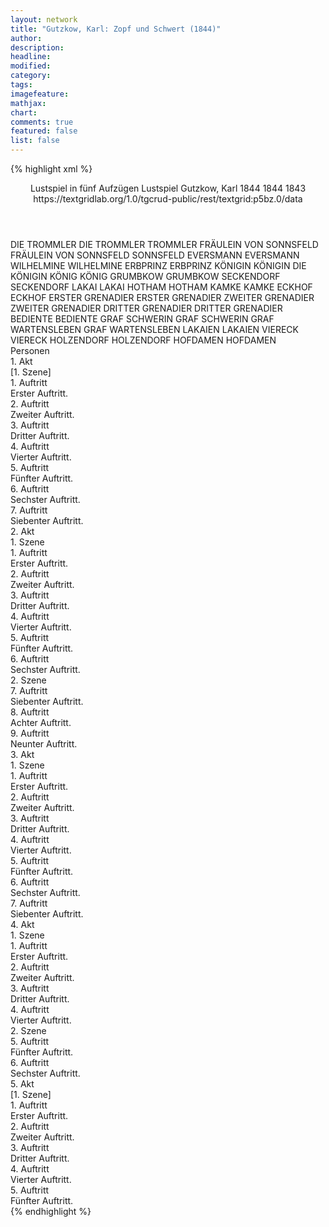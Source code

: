 ```yaml
---
layout: network
title: "Gutzkow, Karl: Zopf und Schwert (1844)"
author:
description:
headline:
modified:
category:
tags:
imagefeature:
mathjax:
chart:
comments: true
featured: false
list: false
---
```

{% highlight xml %}
<?xml-model href="https://raw.githubusercontent.com/DLiNa/project/master/rules/lina.rnc"?><?xml-model href="https://raw.githubusercontent.com/DLiNa/project/master/rules/lina.sch"?>
<play xmlns="http://lina.digital">
  <header>
    <title>Zopf und Schwert</title>
    <subtitle>Lustspiel in fünf Aufzügen</subtitle>
    <genretitle>Lustspiel</genretitle>
    <author>Gutzkow, Karl</author>
    <date type="print" when="1844">1844</date>
    <date type="premiere" when="1844">1844</date>
    <date type="written" when="1843">1843</date>
    <source>https://textgridlab.org/1.0/tgcrud-public/rest/textgrid:p5bz.0/data</source>
  </header>
  <personae>
    <character>
      <name>DIE TROMMLER</name>
      <alias xml:id="die_trommler">
        <name>DIE TROMMLER</name>
      </alias>
      <alias xml:id="trommler">
        <name>TROMMLER</name>
      </alias>
    </character>
    <character>
      <name>FRÄULEIN VON SONNSFELD</name>
      <alias xml:id="fräulein_von_sonnsfeld">
        <name>FRÄULEIN VON SONNSFELD</name>
      </alias>
      <alias xml:id="sonnsfeld">
        <name>SONNSFELD</name>
      </alias>
    </character>
    <character>
      <name>EVERSMANN</name>
      <alias xml:id="eversmann">
        <name>EVERSMANN</name>
      </alias>
    </character>
    <character>
      <name>WILHELMINE</name>
      <alias xml:id="wilhelmine">
        <name>WILHELMINE</name>
      </alias>
    </character>
    <character>
      <name>ERBPRINZ</name>
      <alias xml:id="erbprinz">
        <name>ERBPRINZ</name>
      </alias>
    </character>
    <character>
      <name>KÖNIGIN</name>
      <alias xml:id="königin">
        <name>KÖNIGIN</name>
      </alias>
      <alias xml:id="die_königin">
        <name>DIE KÖNIGIN</name>
      </alias>
    </character>
    <character>
      <name>KÖNIG</name>
      <alias xml:id="könig">
        <name>KÖNIG</name>
      </alias>
    </character>
    <character>
      <name>GRUMBKOW</name>
      <alias xml:id="grumbkow">
        <name>GRUMBKOW</name>
      </alias>
    </character>
    <character>
      <name>SECKENDORF</name>
      <alias xml:id="seckendorf">
        <name>SECKENDORF</name>
      </alias>
    </character>
    <character>
      <name>LAKAI</name>
      <alias xml:id="lakai">
        <name>LAKAI</name>
      </alias>
    </character>
    <character>
      <name>HOTHAM</name>
      <alias xml:id="hotham">
        <name>HOTHAM</name>
      </alias>
    </character>
    <character>
      <name>KAMKE</name>
      <alias xml:id="kamke">
        <name>KAMKE</name>
      </alias>
    </character>
    <character>
      <name>ECKHOF</name>
      <alias xml:id="eckhof">
        <name>ECKHOF</name>
      </alias>
    </character>
    <character>
      <name>ERSTER GRENADIER</name>
      <alias xml:id="erster_grenadier">
        <name>ERSTER GRENADIER</name>
      </alias>
    </character>
    <character>
      <name>ZWEITER GRENADIER</name>
      <alias xml:id="zweiter_grenadier">
        <name>ZWEITER GRENADIER</name>
      </alias>
    </character>
    <character>
      <name>DRITTER GRENADIER</name>
      <alias xml:id="dritter_grenadier">
        <name>DRITTER GRENADIER</name>
      </alias>
    </character>
    <character>
      <name>BEDIENTE</name>
      <alias xml:id="bediente">
        <name>BEDIENTE</name>
      </alias>
    </character>
    <character>
      <name>GRAF SCHWERIN</name>
      <alias xml:id="graf_schwerin">
        <name>GRAF SCHWERIN</name>
      </alias>
    </character>
    <character>
      <name>GRAF WARTENSLEBEN</name>
      <alias xml:id="graf_wartensleben">
        <name>GRAF WARTENSLEBEN</name>
      </alias>
    </character>
    <character>
      <name>LAKAIEN</name>
      <alias xml:id="lakaien">
        <name>LAKAIEN</name>
      </alias>
    </character>
    <character>
      <name>VIERECK</name>
      <alias xml:id="viereck">
        <name>VIERECK</name>
      </alias>
    </character>
    <character>
      <name>HOLZENDORF</name>
      <alias xml:id="holzendorf">
        <name>HOLZENDORF</name>
      </alias>
    </character>
    <character>
      <name>HOFDAMEN</name>
      <alias xml:id="hofdamen">
        <name>HOFDAMEN</name>
      </alias>
    </character>
  </personae>
  <text>
    <div>
      <head>Personen</head>
    </div>
    <div>
      <head>1. Akt</head>
      <div>
        <head>[1. Szene]</head>
        <div>
          <head>1. Auftritt</head>
          <div>
            <head>Erster Auftritt.</head>
            <sp who="#die_trommler">
              <amount n="1" unit="speech_acts"/>
            </sp>
            <sp who="#fräulein_von_sonnsfeld">
              <amount n="1" unit="speech_acts"/>
              <amount n="4" unit="words"/>
              <amount n="1" unit="lines"/>
              <amount n="17" unit="chars"/>
            </sp>
            <sp who="#trommler">
              <amount n="2" unit="speech_acts"/>
            </sp>
            <sp who="#sonnsfeld">
              <amount n="7" unit="speech_acts"/>
              <amount n="390" unit="words"/>
              <amount n="3" unit="lines"/>
              <amount n="2310" unit="chars"/>
            </sp>
            <sp who="#eversmann">
              <amount n="6" unit="speech_acts"/>
              <amount n="241" unit="words"/>
              <amount n="2" unit="lines"/>
              <amount n="1394" unit="chars"/>
            </sp>
          </div>
        </div>
        <div>
          <head>2. Auftritt</head>
          <div>
            <head>Zweiter Auftritt.</head>
            <sp who="#wilhelmine">
              <amount n="6" unit="speech_acts"/>
              <amount n="283" unit="words"/>
              <amount n="4" unit="lines"/>
              <amount n="1709" unit="chars"/>
            </sp>
            <sp who="#sonnsfeld">
              <amount n="6" unit="speech_acts"/>
              <amount n="291" unit="words"/>
              <amount n="3" unit="lines"/>
              <amount n="1751" unit="chars"/>
            </sp>
          </div>
        </div>
        <div>
          <head>3. Auftritt</head>
          <div>
            <head>Dritter Auftritt.</head>
            <sp who="#wilhelmine">
              <amount n="19" unit="speech_acts"/>
              <amount n="593" unit="words"/>
              <amount n="10" unit="lines"/>
              <amount n="3339" unit="chars"/>
            </sp>
            <sp who="#erbprinz">
              <amount n="18" unit="speech_acts"/>
              <amount n="440" unit="words"/>
              <amount n="10" unit="lines"/>
              <amount n="2772" unit="chars"/>
            </sp>
          </div>
        </div>
        <div>
          <head>4. Auftritt</head>
          <div>
            <head>Vierter Auftritt.</head>
            <sp who="#erbprinz">
              <amount n="3" unit="speech_acts"/>
              <amount n="202" unit="words"/>
              <amount n="2" unit="lines"/>
              <amount n="1097" unit="chars"/>
            </sp>
            <sp who="#fräulein_von_sonnsfeld">
              <amount n="1" unit="speech_acts"/>
              <amount n="8" unit="words"/>
              <amount n="1" unit="lines"/>
              <amount n="38" unit="chars"/>
            </sp>
            <sp who="#sonnsfeld">
              <amount n="1" unit="speech_acts"/>
              <amount n="23" unit="words"/>
              <amount n="126" unit="chars"/>
            </sp>
          </div>
        </div>
        <div>
          <head>5. Auftritt</head>
          <div>
            <head>Fünfter Auftritt.</head>
            <sp who="#königin">
              <amount n="20" unit="speech_acts"/>
              <amount n="822" unit="words"/>
              <amount n="6" unit="lines"/>
              <amount n="4927" unit="chars"/>
            </sp>
            <sp who="#sonnsfeld">
              <amount n="5" unit="speech_acts"/>
              <amount n="30" unit="words"/>
              <amount n="4" unit="lines"/>
              <amount n="160" unit="chars"/>
            </sp>
            <sp who="#erbprinz">
              <amount n="14" unit="speech_acts"/>
              <amount n="198" unit="words"/>
              <amount n="11" unit="lines"/>
              <amount n="1165" unit="chars"/>
            </sp>
          </div>
        </div>
        <div>
          <head>6. Auftritt</head>
          <div>
            <head>Sechster Auftritt.</head>
            <sp who="#erbprinz">
              <amount n="7" unit="speech_acts"/>
              <amount n="227" unit="words"/>
              <amount n="5" unit="lines"/>
              <amount n="1313" unit="chars"/>
            </sp>
            <sp who="#eversmann">
              <amount n="6" unit="speech_acts"/>
              <amount n="28" unit="words"/>
              <amount n="3" unit="lines"/>
              <amount n="153" unit="chars"/>
            </sp>
          </div>
        </div>
        <div>
          <head>7. Auftritt</head>
          <div>
            <head>Siebenter Auftritt.</head>
            <sp who="#erbprinz">
              <amount n="17" unit="speech_acts"/>
              <amount n="144" unit="words"/>
              <amount n="16" unit="lines"/>
              <amount n="764" unit="chars"/>
            </sp>
            <sp who="#könig">
              <amount n="18" unit="speech_acts"/>
              <amount n="266" unit="words"/>
              <amount n="14" unit="lines"/>
              <amount n="1546" unit="chars"/>
            </sp>
            <sp who="#eversmann">
              <amount n="16" unit="speech_acts"/>
              <amount n="149" unit="words"/>
              <amount n="13" unit="lines"/>
              <amount n="831" unit="chars"/>
            </sp>
            <sp who="#königin">
              <amount n="2" unit="speech_acts"/>
              <amount n="10" unit="words"/>
              <amount n="2" unit="lines"/>
              <amount n="49" unit="chars"/>
            </sp>
            <sp who="#wilhelmine">
              <amount n="3" unit="speech_acts"/>
              <amount n="3" unit="words"/>
              <amount n="2" unit="lines"/>
              <amount n="24" unit="chars"/>
            </sp>
          </div>
        </div>
      </div>
    </div>
    <div>
      <head>2. Akt</head>
      <div>
        <head>1. Szene</head>
        <div>
          <head>1. Auftritt</head>
          <div>
            <head>Erster Auftritt.</head>
            <sp who="#grumbkow">
              <amount n="4" unit="speech_acts"/>
              <amount n="24" unit="words"/>
              <amount n="4" unit="lines"/>
              <amount n="152" unit="chars"/>
            </sp>
            <sp who="#seckendorf">
              <amount n="4" unit="speech_acts"/>
              <amount n="67" unit="words"/>
              <amount n="1" unit="lines"/>
              <amount n="397" unit="chars"/>
            </sp>
            <sp who="#eversmann">
              <amount n="5" unit="speech_acts"/>
              <amount n="99" unit="words"/>
              <amount n="3" unit="lines"/>
              <amount n="561" unit="chars"/>
            </sp>
          </div>
        </div>
        <div>
          <head>2. Auftritt</head>
          <div>
            <head>Zweiter Auftritt.</head>
            <sp who="#könig">
              <amount n="9" unit="speech_acts"/>
              <amount n="126" unit="words"/>
              <amount n="6" unit="lines"/>
              <amount n="741" unit="chars"/>
            </sp>
            <sp who="#eversmann">
              <amount n="2" unit="speech_acts"/>
              <amount n="15" unit="words"/>
              <amount n="1" unit="lines"/>
              <amount n="71" unit="chars"/>
            </sp>
            <sp who="#grumbkow">
              <amount n="5" unit="speech_acts"/>
              <amount n="30" unit="words"/>
              <amount n="5" unit="lines"/>
              <amount n="196" unit="chars"/>
            </sp>
            <sp who="#seckendorf">
              <amount n="4" unit="speech_acts"/>
              <amount n="33" unit="words"/>
              <amount n="4" unit="lines"/>
              <amount n="207" unit="chars"/>
            </sp>
          </div>
        </div>
        <div>
          <head>3. Auftritt</head>
          <div>
            <head>Dritter Auftritt.</head>
            <sp who="#könig">
              <amount n="10" unit="speech_acts"/>
              <amount n="196" unit="words"/>
              <amount n="6" unit="lines"/>
              <amount n="1134" unit="chars"/>
            </sp>
            <sp who="#eversmann">
              <amount n="10" unit="speech_acts"/>
              <amount n="93" unit="words"/>
              <amount n="7" unit="lines"/>
              <amount n="473" unit="chars"/>
            </sp>
          </div>
        </div>
        <div>
          <head>4. Auftritt</head>
          <div>
            <head>Vierter Auftritt.</head>
            <sp who="#könig">
              <amount n="7" unit="speech_acts"/>
              <amount n="122" unit="words"/>
              <amount n="6" unit="lines"/>
              <amount n="651" unit="chars"/>
            </sp>
            <sp who="#lakai">
              <amount n="2" unit="speech_acts"/>
              <amount n="6" unit="words"/>
              <amount n="1" unit="lines"/>
              <amount n="37" unit="chars"/>
            </sp>
            <sp who="#erbprinz">
              <amount n="6" unit="speech_acts"/>
              <amount n="192" unit="words"/>
              <amount n="4" unit="lines"/>
              <amount n="1025" unit="chars"/>
            </sp>
          </div>
        </div>
        <div>
          <head>5. Auftritt</head>
          <div>
            <head>Fünfter Auftritt.</head>
            <sp who="#könig">
              <amount n="21" unit="speech_acts"/>
              <amount n="813" unit="words"/>
              <amount n="5" unit="lines"/>
              <amount n="4647" unit="chars"/>
            </sp>
            <sp who="#erbprinz">
              <amount n="21" unit="speech_acts"/>
              <amount n="247" unit="words"/>
              <amount n="17" unit="lines"/>
              <amount n="1372" unit="chars"/>
            </sp>
            <sp who="#lakai">
              <amount n="1" unit="speech_acts"/>
              <amount n="14" unit="words"/>
              <amount n="1" unit="lines"/>
              <amount n="65" unit="chars"/>
            </sp>
          </div>
        </div>
        <div>
          <head>6. Auftritt</head>
          <div>
            <head>Sechster Auftritt.</head>
            <sp who="#grumbkow">
              <amount n="6" unit="speech_acts"/>
              <amount n="93" unit="words"/>
              <amount n="3" unit="lines"/>
              <amount n="557" unit="chars"/>
            </sp>
            <sp who="#könig">
              <amount n="13" unit="speech_acts"/>
              <amount n="289" unit="words"/>
              <amount n="5" unit="lines"/>
              <amount n="1736" unit="chars"/>
            </sp>
            <sp who="#seckendorf">
              <amount n="3" unit="speech_acts"/>
              <amount n="32" unit="words"/>
              <amount n="2" unit="lines"/>
              <amount n="203" unit="chars"/>
            </sp>
            <sp who="#eversmann">
              <amount n="6" unit="speech_acts"/>
              <amount n="60" unit="words"/>
              <amount n="4" unit="lines"/>
              <amount n="360" unit="chars"/>
            </sp>
            <sp who="#grumbkow #eversmann">
              <amount n="1" unit="speech_acts"/>
              <amount n="2" unit="words"/>
              <amount n="1" unit="lines"/>
              <amount n="11" unit="chars"/>
            </sp>
            <sp who="#grumbkow #seckendorf">
              <amount n="1" unit="speech_acts"/>
              <amount n="6" unit="words"/>
              <amount n="1" unit="lines"/>
              <amount n="31" unit="chars"/>
            </sp>
          </div>
        </div>
      </div>
      <div>
        <head>2. Szene</head>
        <div>
          <head>7. Auftritt</head>
          <div>
            <head>Siebenter Auftritt.</head>
            <sp who="#hotham">
              <amount n="24" unit="speech_acts"/>
              <amount n="975" unit="words"/>
              <amount n="10" unit="lines"/>
              <amount n="5783" unit="chars"/>
            </sp>
            <sp who="#erbprinz">
              <amount n="22" unit="speech_acts"/>
              <amount n="366" unit="words"/>
              <amount n="15" unit="lines"/>
              <amount n="2104" unit="chars"/>
            </sp>
            <sp who="#kamke">
              <amount n="1" unit="speech_acts"/>
            </sp>
          </div>
        </div>
        <div>
          <head>8. Auftritt</head>
          <div>
            <head>Achter Auftritt.</head>
            <sp who="#erbprinz">
              <amount n="21" unit="speech_acts"/>
              <amount n="691" unit="words"/>
              <amount n="10" unit="lines"/>
              <amount n="4014" unit="chars"/>
            </sp>
            <sp who="#wilhelmine">
              <amount n="20" unit="speech_acts"/>
              <amount n="303" unit="words"/>
              <amount n="15" unit="lines"/>
              <amount n="1668" unit="chars"/>
            </sp>
          </div>
        </div>
        <div>
          <head>9. Auftritt</head>
          <div>
            <head>Neunter Auftritt.</head>
            <sp who="#wilhelmine">
              <amount n="15" unit="speech_acts"/>
              <amount n="344" unit="words"/>
              <amount n="10" unit="lines"/>
              <amount n="1894" unit="chars"/>
            </sp>
            <sp who="#sonnsfeld">
              <amount n="17" unit="speech_acts"/>
              <amount n="115" unit="words"/>
              <amount n="15" unit="lines"/>
              <amount n="669" unit="chars"/>
            </sp>
            <sp who="#eckhof">
              <amount n="8" unit="speech_acts"/>
              <amount n="150" unit="words"/>
              <amount n="3" unit="lines"/>
              <amount n="969" unit="chars"/>
            </sp>
            <sp who="#erster_grenadier">
              <amount n="1" unit="speech_acts"/>
            </sp>
            <sp who="#zweiter_grenadier">
              <amount n="1" unit="speech_acts"/>
            </sp>
            <sp who="#dritter_grenadier">
              <amount n="1" unit="speech_acts"/>
            </sp>
          </div>
        </div>
      </div>
    </div>
    <div>
      <head>3. Akt</head>
      <div>
        <head>1. Szene</head>
        <div>
          <head>1. Auftritt</head>
          <div>
            <head>Erster Auftritt.</head>
            <sp who="#wilhelmine">
              <amount n="25" unit="speech_acts"/>
              <amount n="319" unit="words"/>
              <amount n="21" unit="lines"/>
              <amount n="1721" unit="chars"/>
            </sp>
            <sp who="#sonnsfeld">
              <amount n="36" unit="speech_acts"/>
              <amount n="524" unit="words"/>
              <amount n="23" unit="lines"/>
              <amount n="2879" unit="chars"/>
            </sp>
            <sp who="#eckhof">
              <amount n="19" unit="speech_acts"/>
              <amount n="350" unit="words"/>
              <amount n="16" unit="lines"/>
              <amount n="2121" unit="chars"/>
            </sp>
          </div>
        </div>
        <div>
          <head>2. Auftritt</head>
          <div>
            <head>Zweiter Auftritt.</head>
            <sp who="#wilhelmine">
              <amount n="12" unit="speech_acts"/>
              <amount n="134" unit="words"/>
              <amount n="11" unit="lines"/>
              <amount n="714" unit="chars"/>
            </sp>
            <sp who="#könig">
              <amount n="15" unit="speech_acts"/>
              <amount n="565" unit="words"/>
              <amount n="5" unit="lines"/>
              <amount n="3368" unit="chars"/>
            </sp>
            <sp who="#eckhof">
              <amount n="2" unit="speech_acts"/>
              <amount n="28" unit="words"/>
              <amount n="169" unit="chars"/>
            </sp>
            <sp who="#sonnsfeld">
              <amount n="2" unit="speech_acts"/>
              <amount n="23" unit="words"/>
              <amount n="2" unit="lines"/>
              <amount n="132" unit="chars"/>
            </sp>
          </div>
        </div>
        <div>
          <head>3. Auftritt</head>
          <div>
            <head>Dritter Auftritt.</head>
            <sp who="#wilhelmine">
              <amount n="8" unit="speech_acts"/>
              <amount n="56" unit="words"/>
              <amount n="8" unit="lines"/>
              <amount n="293" unit="chars"/>
            </sp>
            <sp who="#königin">
              <amount n="11" unit="speech_acts"/>
              <amount n="130" unit="words"/>
              <amount n="6" unit="lines"/>
              <amount n="802" unit="chars"/>
            </sp>
            <sp who="#könig">
              <amount n="30" unit="speech_acts"/>
              <amount n="395" unit="words"/>
              <amount n="23" unit="lines"/>
              <amount n="2412" unit="chars"/>
            </sp>
            <sp who="#erbprinz">
              <amount n="7" unit="speech_acts"/>
              <amount n="51" unit="words"/>
              <amount n="6" unit="lines"/>
              <amount n="327" unit="chars"/>
            </sp>
            <sp who="#bediente">
              <amount n="1" unit="speech_acts"/>
            </sp>
            <sp who="#hotham">
              <amount n="20" unit="speech_acts"/>
              <amount n="416" unit="words"/>
              <amount n="9" unit="lines"/>
              <amount n="2554" unit="chars"/>
            </sp>
            <sp who="#lakai">
              <amount n="1" unit="speech_acts"/>
            </sp>
          </div>
        </div>
        <div>
          <head>4. Auftritt</head>
          <div>
            <head>Vierter Auftritt.</head>
            <sp who="#könig">
              <amount n="9" unit="speech_acts"/>
              <amount n="372" unit="words"/>
              <amount n="4" unit="lines"/>
              <amount n="2168" unit="chars"/>
            </sp>
            <sp who="#erbprinz">
              <amount n="2" unit="speech_acts"/>
              <amount n="12" unit="words"/>
              <amount n="2" unit="lines"/>
              <amount n="45" unit="chars"/>
            </sp>
            <sp who="#hotham">
              <amount n="4" unit="speech_acts"/>
              <amount n="39" unit="words"/>
              <amount n="3" unit="lines"/>
              <amount n="215" unit="chars"/>
            </sp>
            <sp who="#könig #erbprinz #hotham #grumbkow #seckendorf #königin">
              <amount n="1" unit="speech_acts"/>
              <amount n="7" unit="words"/>
              <amount n="1" unit="lines"/>
              <amount n="32" unit="chars"/>
            </sp>
            <sp who="#grumbkow #seckendorf">
              <amount n="1" unit="speech_acts"/>
              <amount n="2" unit="words"/>
              <amount n="1" unit="lines"/>
              <amount n="10" unit="chars"/>
            </sp>
            <sp who="#königin">
              <amount n="4" unit="speech_acts"/>
              <amount n="136" unit="words"/>
              <amount n="2" unit="lines"/>
              <amount n="765" unit="chars"/>
            </sp>
          </div>
        </div>
        <div>
          <head>5. Auftritt</head>
          <div>
            <head>Fünfter Auftritt.</head>
            <sp who="#wilhelmine">
              <amount n="9" unit="speech_acts"/>
              <amount n="105" unit="words"/>
              <amount n="6" unit="lines"/>
              <amount n="538" unit="chars"/>
            </sp>
            <sp who="#erbprinz">
              <amount n="8" unit="speech_acts"/>
              <amount n="244" unit="words"/>
              <amount n="2" unit="lines"/>
              <amount n="1406" unit="chars"/>
            </sp>
          </div>
        </div>
        <div>
          <head>6. Auftritt</head>
          <div>
            <head>Sechster Auftritt.</head>
            <sp who="#erbprinz">
              <amount n="1" unit="speech_acts"/>
              <amount n="46" unit="words"/>
              <amount n="234" unit="chars"/>
            </sp>
          </div>
        </div>
        <div>
          <head>7. Auftritt</head>
          <div>
            <head>Siebenter Auftritt.</head>
            <sp who="#eversmann">
              <amount n="7" unit="speech_acts"/>
              <amount n="108" unit="words"/>
              <amount n="6" unit="lines"/>
              <amount n="635" unit="chars"/>
            </sp>
            <sp who="#erbprinz">
              <amount n="17" unit="speech_acts"/>
              <amount n="179" unit="words"/>
              <amount n="14" unit="lines"/>
              <amount n="986" unit="chars"/>
            </sp>
            <sp who="#hotham">
              <amount n="11" unit="speech_acts"/>
              <amount n="234" unit="words"/>
              <amount n="6" unit="lines"/>
              <amount n="1286" unit="chars"/>
            </sp>
          </div>
        </div>
      </div>
    </div>
    <div>
      <head>4. Akt</head>
      <div>
        <head>1. Szene</head>
        <div>
          <head>1. Auftritt</head>
          <div>
            <head>Erster Auftritt.</head>
            <sp who="#eversmann">
              <amount n="4" unit="speech_acts"/>
              <amount n="30" unit="words"/>
              <amount n="3" unit="lines"/>
              <amount n="149" unit="chars"/>
            </sp>
            <sp who="#seckendorf">
              <amount n="4" unit="speech_acts"/>
              <amount n="210" unit="words"/>
              <amount n="1" unit="lines"/>
              <amount n="1211" unit="chars"/>
            </sp>
          </div>
        </div>
        <div>
          <head>2. Auftritt</head>
          <div>
            <head>Zweiter Auftritt.</head>
            <sp who="#hotham">
              <amount n="10" unit="speech_acts"/>
              <amount n="106" unit="words"/>
              <amount n="9" unit="lines"/>
              <amount n="617" unit="chars"/>
            </sp>
            <sp who="#eversmann">
              <amount n="1" unit="speech_acts"/>
              <amount n="41" unit="words"/>
              <amount n="228" unit="chars"/>
            </sp>
            <sp who="#seckendorf">
              <amount n="10" unit="speech_acts"/>
              <amount n="390" unit="words"/>
              <amount n="5" unit="lines"/>
              <amount n="2277" unit="chars"/>
            </sp>
          </div>
        </div>
        <div>
          <head>3. Auftritt</head>
          <div>
            <head>Dritter Auftritt.</head>
            <sp who="#hotham">
              <amount n="19" unit="speech_acts"/>
              <amount n="654" unit="words"/>
              <amount n="9" unit="lines"/>
              <amount n="3834" unit="chars"/>
            </sp>
            <sp who="#könig">
              <amount n="19" unit="speech_acts"/>
              <amount n="574" unit="words"/>
              <amount n="5" unit="lines"/>
              <amount n="3174" unit="chars"/>
            </sp>
            <sp who="#grumbkow">
              <amount n="9" unit="speech_acts"/>
              <amount n="60" unit="words"/>
              <amount n="9" unit="lines"/>
              <amount n="313" unit="chars"/>
            </sp>
            <sp who="#eversmann">
              <amount n="1" unit="speech_acts"/>
              <amount n="12" unit="words"/>
              <amount n="1" unit="lines"/>
              <amount n="64" unit="chars"/>
            </sp>
          </div>
        </div>
        <div>
          <head>4. Auftritt</head>
          <div>
            <head>Vierter Auftritt.</head>
            <sp who="#hotham">
              <amount n="9" unit="speech_acts"/>
              <amount n="411" unit="words"/>
              <amount n="4" unit="lines"/>
              <amount n="2382" unit="chars"/>
            </sp>
            <sp who="#erbprinz">
              <amount n="8" unit="speech_acts"/>
              <amount n="278" unit="words"/>
              <amount n="5" unit="lines"/>
              <amount n="1575" unit="chars"/>
            </sp>
          </div>
        </div>
      </div>
      <div>
        <head>2. Szene</head>
        <div>
          <head>5. Auftritt</head>
          <div>
            <head>Fünfter Auftritt.</head>
            <sp who="#könig">
              <amount n="7" unit="speech_acts"/>
              <amount n="162" unit="words"/>
              <amount n="4" unit="lines"/>
              <amount n="929" unit="chars"/>
            </sp>
            <sp who="#eversmann">
              <amount n="6" unit="speech_acts"/>
              <amount n="22" unit="words"/>
              <amount n="6" unit="lines"/>
              <amount n="134" unit="chars"/>
            </sp>
          </div>
        </div>
        <div>
          <head>6. Auftritt</head>
          <div>
            <head>Sechster Auftritt.</head>
            <sp who="#grumbkow">
              <amount n="9" unit="speech_acts"/>
              <amount n="77" unit="words"/>
              <amount n="9" unit="lines"/>
              <amount n="452" unit="chars"/>
            </sp>
            <sp who="#könig">
              <amount n="45" unit="speech_acts"/>
              <amount n="578" unit="words"/>
              <amount n="32" unit="lines"/>
              <amount n="3380" unit="chars"/>
            </sp>
            <sp who="#seckendorf">
              <amount n="7" unit="speech_acts"/>
              <amount n="54" unit="words"/>
              <amount n="7" unit="lines"/>
              <amount n="305" unit="chars"/>
            </sp>
            <sp who="#graf_schwerin">
              <amount n="2" unit="speech_acts"/>
              <amount n="10" unit="words"/>
              <amount n="2" unit="lines"/>
              <amount n="52" unit="chars"/>
            </sp>
            <sp who="#graf_wartensleben">
              <amount n="2" unit="speech_acts"/>
              <amount n="27" unit="words"/>
              <amount n="1" unit="lines"/>
              <amount n="138" unit="chars"/>
            </sp>
            <sp who="#grumbkow #könig #seckendorf #graf_schwerin #graf_wartensleben #erbprinz #eversmann #hotham">
              <amount n="4" unit="speech_acts"/>
              <amount n="13" unit="words"/>
              <amount n="4" unit="lines"/>
              <amount n="69" unit="chars"/>
            </sp>
            <sp who="#erbprinz">
              <amount n="27" unit="speech_acts"/>
              <amount n="581" unit="words"/>
              <amount n="16" unit="lines"/>
              <amount n="3560" unit="chars"/>
            </sp>
            <sp who="#eversmann">
              <amount n="7" unit="speech_acts"/>
              <amount n="83" unit="words"/>
              <amount n="7" unit="lines"/>
              <amount n="414" unit="chars"/>
            </sp>
            <sp who="#hotham">
              <amount n="14" unit="speech_acts"/>
              <amount n="106" unit="words"/>
              <amount n="13" unit="lines"/>
              <amount n="617" unit="chars"/>
            </sp>
          </div>
        </div>
      </div>
    </div>
    <div>
      <head>5. Akt</head>
      <div>
        <head>[1. Szene]</head>
        <div>
          <head>1. Auftritt</head>
          <div>
            <head>Erster Auftritt.</head>
            <sp who="#kamke">
              <amount n="7" unit="speech_acts"/>
              <amount n="78" unit="words"/>
              <amount n="4" unit="lines"/>
              <amount n="459" unit="chars"/>
            </sp>
            <sp who="#lakaien">
              <amount n="1" unit="speech_acts"/>
            </sp>
            <sp who="#sonnsfeld">
              <amount n="7" unit="speech_acts"/>
              <amount n="160" unit="words"/>
              <amount n="3" unit="lines"/>
              <amount n="926" unit="chars"/>
            </sp>
          </div>
        </div>
        <div>
          <head>2. Auftritt</head>
          <div>
            <head>Zweiter Auftritt.</head>
            <sp who="#viereck">
              <amount n="12" unit="speech_acts"/>
              <amount n="174" unit="words"/>
              <amount n="7" unit="lines"/>
              <amount n="992" unit="chars"/>
            </sp>
            <sp who="#holzendorf">
              <amount n="10" unit="speech_acts"/>
              <amount n="89" unit="words"/>
              <amount n="10" unit="lines"/>
              <amount n="465" unit="chars"/>
            </sp>
            <sp who="#die_königin">
              <amount n="1" unit="speech_acts"/>
            </sp>
            <sp who="#hofdamen">
              <amount n="1" unit="speech_acts"/>
            </sp>
            <sp who="#königin">
              <amount n="8" unit="speech_acts"/>
              <amount n="281" unit="words"/>
              <amount n="2" unit="lines"/>
              <amount n="1613" unit="chars"/>
            </sp>
          </div>
        </div>
        <div>
          <head>3. Auftritt</head>
          <div>
            <head>Dritter Auftritt.</head>
            <sp who="#könig">
              <amount n="8" unit="speech_acts"/>
              <amount n="233" unit="words"/>
              <amount n="3" unit="lines"/>
              <amount n="1379" unit="chars"/>
            </sp>
            <sp who="#hofdamen">
              <amount n="2" unit="speech_acts"/>
            </sp>
            <sp who="#königin">
              <amount n="4" unit="speech_acts"/>
              <amount n="32" unit="words"/>
              <amount n="4" unit="lines"/>
              <amount n="178" unit="chars"/>
            </sp>
            <sp who="#viereck">
              <amount n="2" unit="speech_acts"/>
              <amount n="9" unit="words"/>
              <amount n="1" unit="lines"/>
              <amount n="47" unit="chars"/>
            </sp>
          </div>
        </div>
        <div>
          <head>4. Auftritt</head>
          <div>
            <head>Vierter Auftritt.</head>
            <sp who="#könig">
              <amount n="7" unit="speech_acts"/>
              <amount n="208" unit="words"/>
              <amount n="4" unit="lines"/>
              <amount n="1226" unit="chars"/>
            </sp>
            <sp who="#wilhelmine">
              <amount n="4" unit="speech_acts"/>
              <amount n="17" unit="words"/>
              <amount n="4" unit="lines"/>
              <amount n="91" unit="chars"/>
            </sp>
            <sp who="#königin">
              <amount n="5" unit="speech_acts"/>
              <amount n="91" unit="words"/>
              <amount n="2" unit="lines"/>
              <amount n="517" unit="chars"/>
            </sp>
            <sp who="#könig #wilhelmine #königin">
              <amount n="1" unit="speech_acts"/>
              <amount n="4" unit="words"/>
              <amount n="1" unit="lines"/>
              <amount n="22" unit="chars"/>
            </sp>
          </div>
        </div>
        <div>
          <head>5. Auftritt</head>
          <div>
            <head>Fünfter Auftritt.</head>
            <sp who="#wilhelmine">
              <amount n="2" unit="speech_acts"/>
              <amount n="8" unit="words"/>
              <amount n="2" unit="lines"/>
              <amount n="33" unit="chars"/>
            </sp>
            <sp who="#wilhelmine #königin #hotham #könig #erbprinz">
              <amount n="3" unit="speech_acts"/>
              <amount n="6" unit="words"/>
              <amount n="3" unit="lines"/>
              <amount n="33" unit="chars"/>
            </sp>
            <sp who="#königin">
              <amount n="5" unit="speech_acts"/>
              <amount n="63" unit="words"/>
              <amount n="4" unit="lines"/>
              <amount n="322" unit="chars"/>
            </sp>
            <sp who="#hotham">
              <amount n="7" unit="speech_acts"/>
              <amount n="163" unit="words"/>
              <amount n="1" unit="lines"/>
              <amount n="992" unit="chars"/>
            </sp>
            <sp who="#könig">
              <amount n="11" unit="speech_acts"/>
              <amount n="220" unit="words"/>
              <amount n="5" unit="lines"/>
              <amount n="1314" unit="chars"/>
            </sp>
            <sp who="#erbprinz">
              <amount n="4" unit="speech_acts"/>
              <amount n="30" unit="words"/>
              <amount n="3" unit="lines"/>
              <amount n="178" unit="chars"/>
            </sp>
            <sp who="#wilhelmine #erbprinz">
              <amount n="1" unit="speech_acts"/>
              <amount n="1" unit="words"/>
              <amount n="1" unit="lines"/>
              <amount n="7" unit="chars"/>
            </sp>
          </div>
        </div>
      </div>
    </div>
  </text>
</play>
{% endhighlight %}